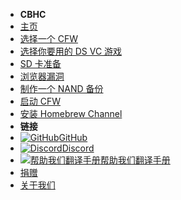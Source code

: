 - **CBHC**
- [主页](../../introduction)
- [选择一个 CFW](../cfw-choice)
- [选择你要用的 DS VC 游戏](ds-vc-choice)
- [SD 卡准备](sd-preparation)
- [浏览器漏洞](browser-exploit)
- [制作一个 NAND 备份](nand-backup)
- [启动 CFW](launching-cfw)
- [安装 Homebrew Channel](installing-hblc)
- **链接**
- [![GitHub](https://icongr.am/simple/github.svg?color=808080&size=16)GitHub](https://github.com/hacks-guide/Guide-WiiU)
- [![Discord](https://icongr.am/simple/discord.svg?colored&size=16)Discord](https://discord.gg/C29hYvh)
- [![帮助我们翻译手册](https://icongr.am/material/translate.svg?color=808080&size=16)帮助我们翻译手册](https://hacks-guide.crowdin.com/u/projects/10)
- [捐赠](../../donations)
- [关于我们](../../about)